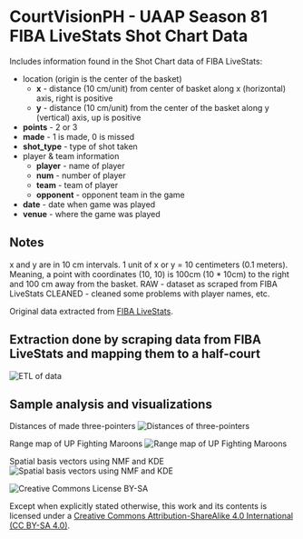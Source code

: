 # CourtVisionPH - UAAP Season 81 FIBA LiveStats Shot Chart Data

Includes information found in the Shot Chart data of FIBA LiveStats:
- location (origin is the center of the basket)
    - **x** - distance (10 cm/unit) from center of basket along x (horizontal) axis, right is positive
    - **y** - distance (10 cm/unit) from the center of the basket along y (vertical) axis, up is positive
- **points** - 2 or 3
- **made** - 1 is made, 0 is missed
- **shot_type** - type of shot taken
- player & team information
    - **player** - name of player
    - **num** - number of player
    - **team** - team of player
    - **opponent** - opponent team in the game
- **date** - date when game was played
- **venue** - where the game was played

## Notes
x and y are in 10 cm intervals. 1 unit of x or y = 10 centimeters (0.1 meters). Meaning, a point with coordinates (10, 10) is 100cm (10 * 10cm) to the right and 100 cm away from the basket.
RAW - dataset as scraped from FIBA LiveStats
CLEANED - cleaned some problems with player names, etc.


Original data extracted from [FIBA LiveStats](https://www.fibalivestats.com/).

## Extraction done by scraping data from FIBA LiveStats and mapping them to a half-court
![ETL of data](/img/etl.png)

## Sample analysis and visualizations
Distances of made three-pointers
![Distances of three-pointers](/img/Day02-Lines.png)

Range map of UP Fighting Maroons
![Range map of UP Fighting Maroons](/img/Day04-Hexagons-UP.png)

Spatial basis vectors using NMF and KDE
![Spatial basis vectors using NMF and KDE](/img/nmf.png)

![Creative Commons License BY-SA](https://i.creativecommons.org/l/by-sa/4.0/80x15.png)

Except when explicitly stated otherwise, this work and its contents is licensed under a <a rel="license" href="https://creativecommons.org/licenses/by-sa/4.0/">Creative Commons Attribution-ShareAlike 4.0 International (CC BY-SA 4.0)</a>.<br>

